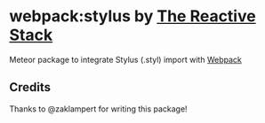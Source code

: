# webpack:stylus by [The Reactive Stack](https://thereactivestack.com)
Meteor package to integrate Stylus (.styl) import with [Webpack](https://github.com/thereactivestack/meteor-webpack)

## Credits
Thanks to @zaklampert for writing this package!
